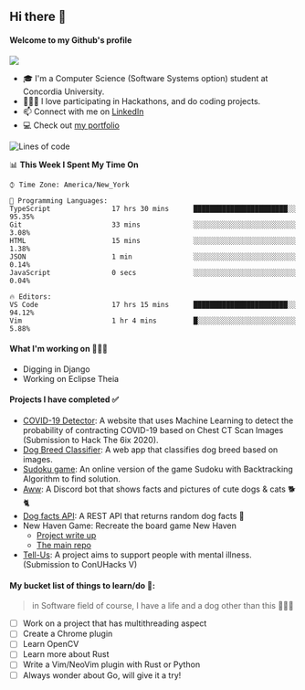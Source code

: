 ## Hi there 👋 

#### Welcome to my Github's profile

![](https://komarev.com/ghpvc/?username=DukeNgn&color=brightgreen)

- 🎓  I'm a Computer Science (Software Systems option) student at Concordia University. 
- 👨🏻‍💻  I love participating in Hackathons, and do coding projects. 
- 📫  Connect with me on [LinkedIn](https://www.linkedin.com/in/ductringn/)
- 💻 Check out [my portfolio](https://www.ducnguyen.dev/) 

<!--START_SECTION:waka-->
![Lines of code](https://img.shields.io/badge/From%20Hello%20World%20I%27ve%20Written-2.2%20million%20lines%20of%20code-blue)

📊 **This Week I Spent My Time On** 

```text
⌚︎ Time Zone: America/New_York

💬 Programming Languages: 
TypeScript               17 hrs 30 mins      ███████████████████████░░   95.35% 
Git                      33 mins             ░░░░░░░░░░░░░░░░░░░░░░░░░   3.08% 
HTML                     15 mins             ░░░░░░░░░░░░░░░░░░░░░░░░░   1.38% 
JSON                     1 min               ░░░░░░░░░░░░░░░░░░░░░░░░░   0.14% 
JavaScript               0 secs              ░░░░░░░░░░░░░░░░░░░░░░░░░   0.04%

🔥 Editors: 
VS Code                  17 hrs 15 mins      ███████████████████████░░   94.12% 
Vim                      1 hr 4 mins         █░░░░░░░░░░░░░░░░░░░░░░░░   5.88%

```


<!--END_SECTION:waka-->

#### What I'm working on 👨🏻‍💻
+ Digging in Django
+ Working on Eclipse Theia

#### Projects I have completed ✅
+ [COVID-19 Detector](https://github.com/DukeNgn/COVID19-Detector): A website that uses Machine Learning to detect the probability of contracting COVID-19 based on Chest CT Scan Images (Submission to Hack The 6ix 2020).
+ [Dog Breed Classifier](https://github.com/DukeNgn/Dog-breed-Classifier): A web app that classifies dog breed based on images.
+ [Sudoku game](https://github.com/DukeNgn/Sudoku-Game): An online version of the game Sudoku with Backtracking Algorithm to find solution.
+ [Aww](https://github.com/DukeNgn/Aww): A Discord bot that shows facts and pictures of cute dogs & cats 🐕🐈
+ [Dog facts API](https://github.com/DukeNgn/Dog-facts-API): A REST API that returns random dog facts 🐶
+ New Haven Game: Recreate the board game New Haven
    - [Project write up](https://github.com/DukeNgn/New-Haven-sources)
    - [The main repo](https://github.com/DukeNgn/New-Haven-Board-Game)
+ [Tell-Us](https://github.com/DukeNgn/Tell-Us): A project aims to support people with mental illness. (Submission to ConUHacks V)


#### My bucket list of things to learn/do 🌱:
> in Software field of course, I have a life and a dog other than this 🤷🏻‍♂️
+ [ ] Work on a project that has multithreading aspect
+ [ ] Create a Chrome plugin
+ [ ] Learn OpenCV
+ [ ] Learn more about Rust
+ [ ] Write a Vim/NeoVim plugin with Rust or Python
+ [ ] Always wonder about Go, will give it a try!
